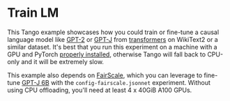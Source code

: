 # Train LM

This Tango example showcases how you could train or fine-tune a causal language model like [GPT-2](https://huggingface.co/docs/transformers/model_doc/gpt2)
or [GPT-J](https://huggingface.co/docs/transformers/model_doc/gptj) from [transformers](https://github.com/huggingface/transformers) on WikiText2 or a similar dataset.
It's best that you run this experiment on a machine with a GPU and PyTorch [properly installed](https://pytorch.org/get-started/locally/#start-locally), otherwise Tango will fall back to CPU-only and it will be extremely slow.

This example also depends on [FairScale](https://fairscale.readthedocs.io/en/latest/), which you can leverage to fine-tune [GPT-J 6B](https://huggingface.co/EleutherAI/gpt-j-6B)
with the `config-fairscale.jsonnet` experiment. Without using CPU offloading, you'll need at least 4 x 40GiB A100 GPUs.

